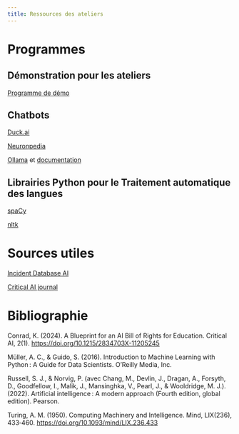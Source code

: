 ```yaml
---
title: Ressources des ateliers
---
```

# Programmes 

## Démonstration pour les ateliers

[Programme de démo](https://demo-atelier.streamlit.app/)

## Chatbots

[Duck.ai](https://duck.ai)

[Neuronpedia](https://www.neuronpedia.org/gemma-2-9b-it/steer)

[Ollama](https://ollama.com/download) et [documentation](https://github.com/ollama/ollama/blob/main/docs/modelfile.md)

## Librairies Python pour le Traitement automatique des langues 

[spaCy](https://spacy.io/usage)

[nltk](https://www.nltk.org/)


# Sources utiles

[Incident Database AI](https://incidentdatabase.ai/)

[Critical AI journal](https://read.dukeupress.edu/critical-ai)


# Bibliographie


Conrad, K. (2024). A Blueprint for an AI Bill of Rights for Education. Critical AI, 2(1). https://doi.org/10.1215/2834703X-11205245

Müller, A. C., & Guido, S. (2016). Introduction to Machine Learning with Python : A Guide for Data Scientists. O’Reilly Media, Inc.

Russell, S. J., & Norvig, P. (avec Chang, M., Devlin, J., Dragan, A., Forsyth, D., Goodfellow, I., Malik, J., Mansinghka, V., Pearl, J., & Wooldridge, M. J.). (2022). Artificial intelligence : A modern approach (Fourth edition, global edition). Pearson.

Turing, A. M. (1950). Computing Machinery and Intelligence. Mind, LIX(236), 433‑460. https://doi.org/10.1093/mind/LIX.236.433

